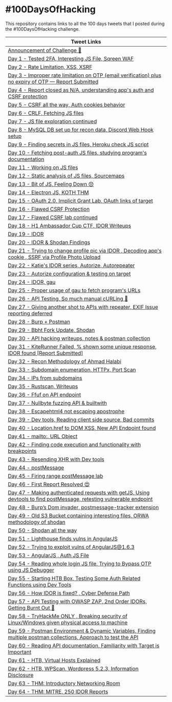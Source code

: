 # #100DaysOfHacking
This repository contains links to all the 100 days tweets that I posted during the #100DaysOfHacking challenge.

| Tweet Links |
|-------------|
|[Announcement of Challenge 🤞](https://twitter.com/NjmUlSqb/status/1476271862866857986?s=20&t=RsjJeeid_TJEOqgiByqq7Q)|
|[Day 1 - Tested 2FA, Interesting JS File, Sqreen WAF](https://twitter.com/NjmUlSqb/status/1477293904756187143)|
|[Day 2 - Rate Limitation, XSS, XSRF](https://twitter.com/NjmUlSqb/status/1477682943808221197)|
|[Day 3 - Improper rate limitation on OTP (email verification) plus no expiry of OTP — Report Submitted](https://twitter.com/NjmUlSqb/status/1478054322042818560)|
|[Day 4 - Report closed as N/A, understanding app's auth and CSRF protection](https://twitter.com/NjmUlSqb/status/1478420937301184512?s=20&t=ekSri9H8VBUSBCWRsw6e-Q)|
|[Day 5 - CSRF all the way, Auth cookies behavior](https://twitter.com/NjmUlSqb/status/1478769187019534342?s=20&t=ekSri9H8VBUSBCWRsw6e-Q)|
|[Day 6 - CRLF, Fetching JS files](https://twitter.com/NjmUlSqb/status/1479163256791052292?s=20&t=ekSri9H8VBUSBCWRsw6e-Q)|
|[Day 7 - JS file exploration continued](https://twitter.com/NjmUlSqb/status/1479502045660938242?s=20&t=ekSri9H8VBUSBCWRsw6e-Q)|
|[Day 8 - MySQL DB set up for recon data, Discord Web Hook setup](https://twitter.com/NjmUlSqb/status/1479860605788037126?s=20&t=ekSri9H8VBUSBCWRsw6e-Q)|
|[Day 9 - Finding secrets in JS files, Heroku check JS script](https://twitter.com/NjmUlSqb/status/1480224817848721415?s=20&t=ekSri9H8VBUSBCWRsw6e-Q)|
|[Day 10 - Fetching post-auth JS files, studying program's documentation](https://twitter.com/NjmUlSqb/status/1480582174973825033?s=20&t=ekSri9H8VBUSBCWRsw6e-Q)|
|[Day 11 - Working on JS files](https://twitter.com/NjmUlSqb/status/1480954038644576266?s=20&t=ekSri9H8VBUSBCWRsw6e-Q)|
|[Day 12 - Static analysis of JS files, Sourcemaps](https://twitter.com/NjmUlSqb/status/1481320096987594754?s=20&t=ekSri9H8VBUSBCWRsw6e-Q)|
|[Day 13 - Bit of JS, Feeling Down 😞](https://twitter.com/NjmUlSqb/status/1481637356746596357?s=20&t=ekSri9H8VBUSBCWRsw6e-Q)|
|[Day 14 - Electron JS, KOTH THM](https://twitter.com/NjmUlSqb/status/1482041741670858753?s=20&t=ekSri9H8VBUSBCWRsw6e-Q)|
|[Day 15 - OAuth 2.0, Implicit Grant Lab, OAuth links of target](https://twitter.com/NjmUlSqb/status/1482406196996943872?s=20&t=ekSri9H8VBUSBCWRsw6e-Q)|
|[Day 16 - Flawed CSRF Protection](https://twitter.com/NjmUlSqb/status/1482751570152505347?s=20&t=ekSri9H8VBUSBCWRsw6e-Q)|
|[Day 17 - Flawed CSRF lab continued](https://twitter.com/NjmUlSqb/status/1483123437296140290?s=20&t=ekSri9H8VBUSBCWRsw6e-Q)|
|[Day 18 - H1 Ambassador Cup CTF, IDOR Writeups](https://twitter.com/NjmUlSqb/status/1483506354547400707?s=20&t=ekSri9H8VBUSBCWRsw6e-Q)|
|[Day 19 - IDOR](https://twitter.com/NjmUlSqb/status/1483835714399875073?s=20&t=ekSri9H8VBUSBCWRsw6e-Q)|
|[Day 20 - IDOR & Shodan Findings](https://twitter.com/NjmUlSqb/status/1484203142690529280?s=20&t=ekSri9H8VBUSBCWRsw6e-Q)|
|[Day 21 - Trying to change profile pic via IDOR , Decoding app's cookie , SSRF via Profile Photo Upload](https://twitter.com/NjmUlSqb/status/1484580740511719430?s=20&t=ekSri9H8VBUSBCWRsw6e-Q)|
|[Day 22 - Katie's IDOR series, Autorize, Autorepeater](https://twitter.com/NjmUlSqb/status/1484929639055343620?s=20&t=ekSri9H8VBUSBCWRsw6e-Q)|
|[Day 23 - Autorize configuration & testing on target](https://twitter.com/NjmUlSqb/status/1485288940752019460?s=20&t=ekSri9H8VBUSBCWRsw6e-Q)|
|[Day 24 - IDOR, gau](https://twitter.com/NjmUlSqb/status/1485623213149278213?s=20&t=ekSri9H8VBUSBCWRsw6e-Q)|
|[Day 25 - Proper usage of gau to fetch program's URLs](https://twitter.com/NjmUlSqb/status/1486000587913187333?s=20&t=ekSri9H8VBUSBCWRsw6e-Q)|
|[Day 26 - API Testing, So much manual cURLing 🤢](https://twitter.com/NjmUlSqb/status/1486386556772532231?s=20&t=ekSri9H8VBUSBCWRsw6e-Q)|
|[Day 27 - Giving another shot to APIs with repeater, EXIF Issue reporting deferred](https://twitter.com/NjmUlSqb/status/1486748484107739136?s=20&t=ekSri9H8VBUSBCWRsw6e-Q)|
|[Day 28 - Burp + Postman](https://twitter.com/NjmUlSqb/status/1487118282113138696?s=20&t=ekSri9H8VBUSBCWRsw6e-Q)|
|[Day 29 - Bbht Fork Update, Shodan](https://twitter.com/NjmUlSqb/status/1487487357406400519?s=20&t=D3UXB70gMOrdebXR2gYyvQ)|
|[Day 30 - API hacking writeups, notes & postman collection](https://twitter.com/NjmUlSqb/status/1487817366822137861?s=20&t=XRI43DD7VGOiSkFYLfcmvQ)|
|[Day 31 - KiteRunner Failed, % shown some unique response, IDOR found [Report Submitted]](https://twitter.com/NjmUlSqb/status/1488185561579991040?s=20&t=R8HZ9ZCZWdzrrf7K_L9f6w)|
|[Day 32 - Recon Methodology of Ahmad Halabi](https://twitter.com/NjmUlSqb/status/1488518524402380806?s=20&t=cbuf0OISE7dJUOYTtj8GJg)|
|[Day 33 - Subdomain enumeration, HTTPx, Port Scan](https://twitter.com/NjmUlSqb/status/1488936705700896779?s=20&t=cbuf0OISE7dJUOYTtj8GJg)|
|[Day 34 - IPs from subdomains](https://twitter.com/NjmUlSqb/status/1489295127050960899?s=20&t=ySAgA8uJxd73QhWWiXtCYQ)|
|[Day 35 - Rustscan, Writeups](https://twitter.com/NjmUlSqb/status/1489648394930995205?s=20&t=N6w7yym30Hr0vmKnZKpgJQ)|
|[Day 36 - Ffuf on API endpoint](https://twitter.com/NjmUlSqb/status/1490009402421792770?s=20&t=HM7x-R3Fdiw45PPeX7_EqA)|
|[Day 37 - Nullbyte fuzzing API & builtwith](https://twitter.com/NjmUlSqb/status/1490383287977750536?s=20&t=O96BIsq2ph6Xzm1n0-muRA)|
|[Day 38 - Escapehtml4 not escaping apostrophe](https://twitter.com/NjmUlSqb/status/1490747310489444354?s=20&t=O96BIsq2ph6Xzm1n0-muRA)|
|[Day 39 - Dev tools, Reading client side source, Bad commits](https://twitter.com/NjmUlSqb/status/1491060273636986880?s=20&t=Sh0K48ej3RmYUXCbUU8zFw)|
|[Day 40 - Location.href to DOM XSS, New API Endpoint found](https://twitter.com/NjmUlSqb/status/1491454409251115009?s=20&t=uCaQDm0EuQIjxEwEuiS6vQ)|
|[Day 41 - mailto:, URL Object](https://twitter.com/NjmUlSqb/status/1491804266779930626?s=20&t=-nAKT3ug4VlGB8SeVWo9Xw)|
|[Day 42 - Finding code execution and functionality with breakpoints](https://twitter.com/NjmUlSqb/status/1492153005231198212?s=20&t=HhWemL1lvrhyp0Mo_osyFw)|
|[Day 43 - Resending XHR with Dev tools](https://twitter.com/NjmUlSqb/status/1492560737637699590?s=20&t=RQIv8RN3bf_lbukHCkH-kA)|
|[Day 44 - postMessage](https://twitter.com/NjmUlSqb/status/1492891592507731971?s=20&t=3eFqDmSWZoWg-rDGIL2Lug)|
|[Day 45 - Firing range postMessage lab](https://twitter.com/NjmUlSqb/status/1493277880939331590?s=20&t=VpqhgY2RF26BMLOoNV1dUg)|
|[Day 46 - First Report Resolved 😍](https://twitter.com/NjmUlSqb/status/1493599291763564546?s=20&t=hRV_Oh1ggYAzxESoUgTiaA)|
|[Day 47 - Making authenticated requests with getJS, Using devtools to find postMessage, retesting vulnerable endpoint](https://twitter.com/NjmUlSqb/status/1493987682531385345?s=20&t=0-3m1CHE-RrXSUOESykyCg)|
|[Day 48 - Burp’s Dom invader, postmessage-tracker extension](https://twitter.com/NjmUlSqb/status/1494349513942777857?s=20&t=dmj5e-56g213neY2-zc-6g)|
|[Day 49 - Old S3 Bucket containing interesting files, ORWA methodology of shodan](https://twitter.com/NjmUlSqb/status/1494705407511740429?t=UasoFAZCxaAY16UJEqQVTQ&s=19)|
|[Day 50 - Shodan all the way](https://twitter.com/NjmUlSqb/status/1494990026953961472?t=6F7d2OJTIrWf_6zOCHPJNQ&s=19)|
|[Day 51 - Lighthouse finds vulns in AngularJS](https://twitter.com/NjmUlSqb/status/1495434659357990918?s=20&t=XKrH9Sjak8zcit7yOmTtpg)|
|[Day 52 - Trying to exploit vulns of AngularJS@1.6.3](https://twitter.com/NjmUlSqb/status/1495799269298741253?s=20&t=gyGufTmrJ9H2Dm5kosk4ew)|
|[Day 53 - AngularJS , Auth JS File](https://twitter.com/NjmUlSqb/status/1496173290909540358?s=20&t=xKprp6ExyzPbtBRFX2mDTg)|
| [Day 54 - Reading whole login JS file, Trying to Bypass OTP using JS Debugger](https://twitter.com/NjmUlSqb/status/1496519348181422089?s=20&t=D85FSXSdXPdgkMKCuYfWZg) |
|[Day 55 - Starting HTB Box, Testing Some Auth Related Functions using Dev Tools](https://twitter.com/NjmUlSqb/status/1496866279365517323?s=20&t=jxPZwLzvG4LsQ5bLjwAqVA)|
|[Day 56 - How IDOR is fixed? , Cyber Defense Path](https://twitter.com/NjmUlSqb/status/1497250354932580353?s=20&t=nTF7S96i3mIhNmFRYdsMOg)|
|[Day 57 - API Testing with OWASP ZAP, 2nd Order IDORs, Getting Burnt Out 🥺](https://twitter.com/NjmUlSqb/status/1497621794626355202?s=20&t=I9X-24j2VmASGVywTZEMlw)|
|[Day 58 - TryHackMe ONLY , Breaking security of Linux/Windows given physical access to machine](https://twitter.com/NjmUlSqb/status/1497991132478783490?s=20&t=leEUpyAywaPaRuW-k0Fqpw)|
|[Day 59 - Postman Environment & Dynamic Variables, Finding multiple postman collections, Approach to test the API](https://twitter.com/NjmUlSqb/status/1498342694334214151?s=20&t=leEUpyAywaPaRuW-k0Fqpw)|
|[Day 60 - Reading API documentation, Familiarity with Target is Important](https://twitter.com/NjmUlSqb/status/1498626686157533185?s=20&t=k6n3I9d4dCWA3yBSeZ_Cqw)|
|[Day 61 - HTB, Virtual Hosts Explained](https://twitter.com/NjmUlSqb/status/1499060855069155330?s=20&t=UvfkiYdgvJ26t_A8eZkhKw)|
|[Day 62 - HTB, WPScan, Wordpress 5.2.3, Information Disclosure](https://twitter.com/NjmUlSqb/status/1499408869533044736?s=20&t=aNC3-hFHBB82qfZoL4QYbA)|
|[Day 63 - THM: Introductory Networking Room](https://twitter.com/NjmUlSqb/status/1499644293190979588?s=20&t=vJpmMWJ4KnYmhvdw1Eg2Pw)|
|[Day 64 - THM: MITRE, 250 IDOR Reports](https://twitter.com/NjmUlSqb/status/1500007323380633600?s=20&t=X8IzqciiiMv7V3xjARb8ug)|
